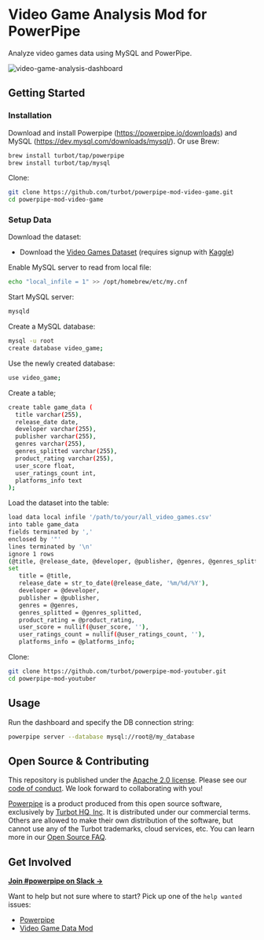 # Video Game Analysis Mod for PowerPipe

Analyze video games data using MySQL and PowerPipe.

![video-game-analysis-dashboard](https://github.com/turbot/powerpipe-mod-video-game/assets/72413708/4cfc4e02-4ccd-49a3-9c60-d73594c6d108)

## Getting Started

### Installation

Download and install Powerpipe (https://powerpipe.io/downloads) and MySQL (https://dev.mysql.com/downloads/mysql/). Or use Brew:

```sh
brew install turbot/tap/powerpipe
brew install turbot/tap/mysql
```

Clone:

```sh
git clone https://github.com/turbot/powerpipe-mod-video-game.git
cd powerpipe-mod-video-game
```
### Setup Data

Download the dataset:

- Download the [Video Games Dataset](https://www.kaggle.com/datasets/beridzeg45/video-games) (requires signup with [Kaggle](https://www.kaggle.com/))

Enable MySQL server to read from local file:

```sh
echo "local_infile = 1" >> /opt/homebrew/etc/my.cnf
```

Start MySQL server:

```sh
mysqld
```

Create a MySQL database:

```sh
mysql -u root
create database video_game;
```

Use the newly created database:

```sh
use video_game;
```

Create a table;

```sh
create table game_data (
  title varchar(255),
  release_date date,
  developer varchar(255),
  publisher varchar(255),
  genres varchar(255),
  genres_splitted varchar(255),
  product_rating varchar(255),
  user_score float,
  user_ratings_count int,
  platforms_info text
);
```

Load the dataset into the table:

```sh
load data local infile '/path/to/your/all_video_games.csv'
into table game_data
fields terminated by ','
enclosed by '"'
lines terminated by '\n'
ignore 1 rows
(@title, @release_date, @developer, @publisher, @genres, @genres_splitted, @product_rating, @user_score, @user_ratings_count, @platforms_info)
set
   title = @title,
   release_date = str_to_date(@release_date, '%m/%d/%Y'),
   developer = @developer,
   publisher = @publisher,
   genres = @genres,
   genres_splitted = @genres_splitted,
   product_rating = @product_rating,
   user_score = nullif(@user_score, ''),
   user_ratings_count = nullif(@user_ratings_count, ''),
   platforms_info = @platforms_info;
```

Clone:

```sh
git clone https://github.com/turbot/powerpipe-mod-youtuber.git
cd powerpipe-mod-youtuber
```

## Usage

Run the dashboard and specify the DB connection string:

```sh
powerpipe server --database mysql://root@/my_database
```

## Open Source & Contributing

This repository is published under the [Apache 2.0 license](https://www.apache.org/licenses/LICENSE-2.0). Please see our [code of conduct](https://github.com/turbot/.github/blob/main/CODE_OF_CONDUCT.md). We look forward to collaborating with you!

[Powerpipe](https://powerpipe.io) is a product produced from this open source software, exclusively by [Turbot HQ, Inc](https://turbot.com). It is distributed under our commercial terms. Others are allowed to make their own distribution of the software, but cannot use any of the Turbot trademarks, cloud services, etc. You can learn more in our [Open Source FAQ](https://turbot.com/open-source).

## Get Involved

**[Join #powerpipe on Slack →](https://powerpipe.io/community/join)**

Want to help but not sure where to start? Pick up one of the `help wanted` issues:

- [Powerpipe](https://github.com/turbot/powerpipe/labels/help%20wanted)
- [Video Game Data Mod](https://github.com/turbot/powerpipe-mod-video-game/labels/help%20wanted)
